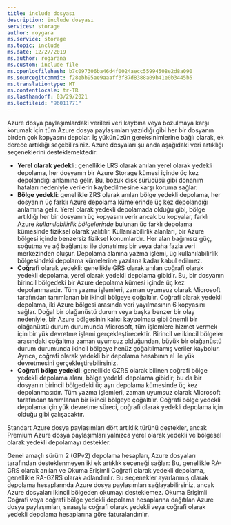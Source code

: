 ```yaml
---
title: include dosyası
description: include dosyası
services: storage
author: roygara
ms.service: storage
ms.topic: include
ms.date: 12/27/2019
ms.author: rogarana
ms.custom: include file
ms.openlocfilehash: b7c097306ba46d4f0024aecc55994508e2d8a090
ms.sourcegitcommit: f28ebb95ae9aaaff3f87d8388a09b41e0b3445b5
ms.translationtype: MT
ms.contentlocale: tr-TR
ms.lasthandoff: 03/29/2021
ms.locfileid: "96011771"
---
```

Azure dosya paylaşımlardaki verileri veri kaybına veya bozulmaya karşı korumak için tüm Azure dosya paylaşımları yazıldığı gibi her bir dosyanın birden çok kopyasını depolar. İş yükünüzün gereksinimlerine bağlı olarak, ek derece artıklığı seçebilirsiniz. Azure dosyaları şu anda aşağıdaki veri artıklığı seçeneklerini desteklemektedir:

- **Yerel olarak yedekli**: genellikle LRS olarak anılan yerel olarak yedekli depolama, her dosyanın bir Azure Storage kümesi içinde üç kez depolandığı anlamına gelir. Bu, bozuk disk sürücüsü gibi donanım hataları nedeniyle verilerin kaybedilmesine karşı koruma sağlar.
- **Bölge yedekli**: genellikle ZRS olarak anılan bölge yedekli depolama, her dosyanın üç farklı Azure depolama kümelerinde üç kez depolandığı anlamına gelir. Yerel olarak yedekli depolamada olduğu gibi, bölge artıklığı her bir dosyanın üç kopyasını verir ancak bu kopyalar, farklı Azure *kullanılabilirlik bölgelerinde* bulunan üç farklı depolama kümesinde fiziksel olarak yalıtılır. Kullanılabilirlik alanları, bir Azure bölgesi içinde benzersiz fiziksel konumlardır. Her alan bağımsız güç, soğutma ve ağ bağlantısı ile donatılmış bir veya daha fazla veri merkezinden oluşur. Depolama alanına yazma işlemi, üç kullanılabilirlik bölgesindeki depolama kümelerine yazılana kadar kabul edilmez. 
- **Coğrafi** olarak yedekli: genellikle GRS olarak anılan coğrafi olarak yedekli depolama, yerel olarak yedekli depolama gibidir. Bu, bir dosyanın birincil bölgedeki bir Azure depolama kümesi içinde üç kez depolanmasıdır. Tüm yazma işlemleri, zaman uyumsuz olarak Microsoft tarafından tanımlanan bir ikincil bölgeye çoğaltılır. Coğrafi olarak yedekli depolama, iki Azure bölgesi arasında veri yayılmasının 6 kopyasını sağlar. Doğal bir olağanüstü durum veya başka benzer bir olay nedeniyle, bir Azure bölgesinin kalıcı kaybolması gibi önemli bir olağanüstü durum durumunda Microsoft, tüm işlemlere hizmet vermek için bir yük devretme işlemi gerçekleştirecektir. Birincil ve ikincil bölgeler arasındaki çoğaltma zaman uyumsuz olduğundan, büyük bir olağanüstü durum durumunda ikincil bölgeye henüz çoğaltılmamış veriler kaybolur. Ayrıca, coğrafi olarak yedekli bir depolama hesabının el ile yük devretmesini gerçekleştirebilirsiniz.
- **Coğrafi bölge yedekli**: genellikle GZRS olarak bilinen coğrafi bölge yedekli depolama alanı, bölge yedekli depolama gibidir; bu da bir dosyanın birincil bölgedeki üç ayrı depolama kümesinde üç kez depolanmasıdır. Tüm yazma işlemleri, zaman uyumsuz olarak Microsoft tarafından tanımlanan bir ikincil bölgeye çoğaltılır. Coğrafi bölge yedekli depolama için yük devretme süreci, coğrafi olarak yedekli depolama için olduğu gibi çalışacaktır.

Standart Azure dosya paylaşımları dört artıklık türünü destekler, ancak Premium Azure dosya paylaşımları yalnızca yerel olarak yedekli ve bölgesel olarak yedekli depolamayı destekler.

Genel amaçlı sürüm 2 (GPv2) depolama hesapları, Azure dosyaları tarafından desteklenmeyen iki ek artıklık seçeneği sağlar: Bu, genellikle RA-GRS olarak anılan ve Okuma Erişimli Coğrafi olarak yedekli depolama, genellikle RA-GZRS olarak adlandırılır. Bu seçenekler ayarlanmış olarak depolama hesaplarında Azure dosya paylaşımları sağlayabilirsiniz, ancak Azure dosyaları ikincil bölgeden okumayı desteklemez. Okuma Erişimli Coğrafi veya coğrafi bölge yedekli depolama hesaplarına dağıtılan Azure dosya paylaşımları, sırasıyla coğrafi olarak yedekli veya coğrafi olarak yedekli depolama hesaplarına göre faturalandırılır.
